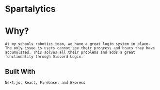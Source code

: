 # Spartalytics

# Why?
    At my schools robotics team, we have a great login system in place. The only issue is users cannot see their progress and hours they have accumulated. This solves all their problems and adds a great functionality through Discord Login.


## Built With
    Next.js, React, Firebase, and Express

